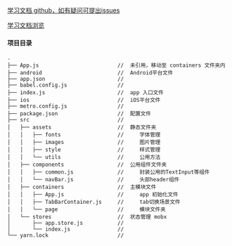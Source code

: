 

[学习文档 github，如有疑问可提出issues](https://github.com/dcbase/studyDocsify.git)


[学习文档浏览](https://github.com/dcbase/studyDocsify/#/)


#### 项目目录

    .
    ├── App.js                         //  未引用，移动至 containers 文件夹内       
    ├── android                        //  Android平台文件        
    ├── app.json                       //
    ├── babel.config.js                //                  
    ├── index.js                       //  app 入口文件        
    ├── ios                            //  iOS平台文件    
    ├── metro.config.js                //                  
    ├── package.json                   //  配置文件             
    ├── src                            //      
    │   ├── assets                     //  静态文件夹           
    │   │   ├── fonts                  //     字体管理           
    │   │   ├── images                 //     图片管理            
    │   │   ├── style                  //     样式管理           
    │   │   └── utils                  //     公用方法           
    │   ├── components                 //  公用组件文件夹               
    │   │   ├── common.js              //     封装公用的TextInput等组件               
    │   │   └── navBar.js              //     头部header组件               
    │   ├── containers                 //  主模块文件               
    │   │   ├── App.js                 //     app 初始化文件              
    │   │   ├── TabBarContainer.js     //     tab切换场景文件                          
    │   │   └── page                   //     模块文件夹              
    │   └── stores                     //  状态管理 mobx           
    │       ├── app.store.js           //                       
    │       └── index.js               //                   
    └── yarn.lock                      //            







